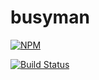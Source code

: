 # busyman

[![NPM](https://nodei.co/npm/busyman.png?downloads=true)](https://nodei.co/npm/busyman/)  
  
[![Build Status](https://travis-ci.org/simenkid/busyman.svg?branch=master)](https://travis-ci.org/simenkid/busyman)  

